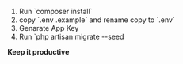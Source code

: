 <ol><li>Run `composer install`</li>
    <li>copy `.env .example` and rename copy to `.env`</li>
    <li>Genarate App Key</li>
    <li>Run `php artisan migrate --seed</li>
</ol>
<strong>Keep it productive</strong>
